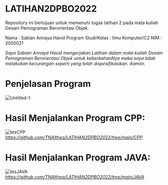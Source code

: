 # LATIHAN2DPBO2022
Repository ini bertujuan untuk memenuhi tugas latihan 2 pada mata kuliah Desain Pemograman Berorientasi Objek. 

Nama : Sabian Annaya Havid
Program Studi/Kelas : Ilmu Komputer/C2
NIM : 2005021

*Saya Sabian Annaya Havid mengerjakan Latihan dalam mata kuliah Desain Pemograman Berorientasi Objek untuk keberkahanNya maka saya tidak melakukan kecurangan seperti yang telah dispesifikasikan. Aamiin.*

# Penjelasan Program
![Untitled-1](https://user-images.githubusercontent.com/99664611/154848295-eddaf9e2-2afd-4847-bf29-19d27e742fe2.png)

# Hasil Menjalankan Program CPP:
![tesCPP](https://user-images.githubusercontent.com/99664611/154848315-eaffc3b4-2835-4aee-82d3-017845848b0c.png)
*https://github.com/TNAlthea/LATIHAN2DPBO2022/tree/main/CPP*

# Hasil Menjalankan Program JAVA:
![tesJAVA](https://user-images.githubusercontent.com/99664611/154848324-db2e0784-dcff-4e41-8e3b-4d0ab4c99626.png)
*https://github.com/TNAlthea/LATIHAN2DPBO2022/tree/main/JAVA*
